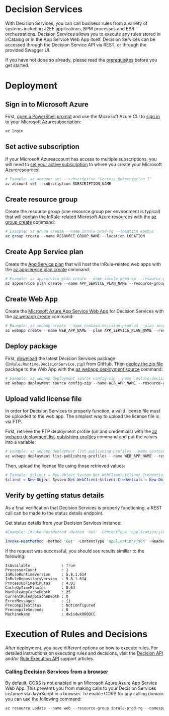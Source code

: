﻿﻿Decision Services
====
With Decision Services, you can call business rules from a variety of systems including J2EE applications, BPM processes and ESB orchestrations. Decision Services allows you to execute any rules stored in irCatalog or in the App Service Web App itself. Decision Services can be accessed through the Decision Service API via REST, or through the provided Swagger UI. 

If you have not done so already, please read the [prerequisites](../README.md#prerequisites) before you get started.

# Deployment

## Sign in to Microsoft Azure
First, [open a PowerShell prompt](https://docs.microsoft.com/en-us/powershell/scripting/setup/starting-windows-powershell) and use the Microsoft Azure CLI to [sign in](https://docs.microsoft.com/en-us/cli/azure/authenticate-azure-cli) to your Microsoft Azuresubscription:
```powershell
az login
```

## Set active subscription
If your Microsoft Azureaccount has access to multiple subscriptions, you will need to [set your active subscription](https://docs.microsoft.com/en-us/cli/azure/account#az-account-set) to where you create your Microsoft Azureresources:
```powershell
# Example: az account set --subscription "Contoso Subscription 1"
az account set --subscription SUBSCRIPTION_NAME
```

## Create resource group
Create the resource group (one resource group per environment is typical) that will contain the InRule-related Microsoft Azure resources with the [az group create](https://docs.microsoft.com/en-us/cli/azure/group#az-group-create) command:
```powershell
# Example: az group create --name inrule-prod-rg --location eastus
az group create --name RESOURCE_GROUP_NAME --location LOCATION
```

## Create App Service plan
Create the [App Service plan](https://docs.microsoft.com/en-us/azure/app-service/azure-web-sites-web-hosting-plans-in-depth-overview) that will host the InRule-related web apps with the [az appservice plan create](https://docs.microsoft.com/en-us/cli/azure/appservice/plan#az-appservice-plan-create) command:
```powershell
# Example: az appservice plan create --name inrule-prod-sp --resource-group inrule-prod-rg --location eastus
az appservice plan create --name APP_SERVICE_PLAN_NAME --resource-group RESOURCE_GROUP_NAME --location LOCATION
```

## Create Web App
Create the [Microsoft Azure App Service Web App](https://docs.microsoft.com/en-us/azure/app-service/app-service-web-overview) for Decision Services with the [az webapp create](https://docs.microsoft.com/en-us/cli/azure/webapp#az-webapp-create) command:
```powershell
# Example: az webapp create --name contoso-decision-prod-wa --plan inrule-prod-sp --resource-group inrule-prod-rg
az webapp create --name WEB_APP_NAME --plan APP_SERVICE_PLAN_NAME --resource-group RESOURCE_GROUP_NAME
```

## Deploy package
First, [download](https://github.com/InRule/AzureAppServices/releases/latest) the latest Decision Services package (`InRule.Runtime.DecisionService.zip`) from GitHub. Then [deploy the zip file](https://docs.microsoft.com/en-us/azure/app-service/app-service-deploy-zip) package to the Web App with the [az webapp deployment source](https://docs.microsoft.com/en-us/cli/azure/webapp/deployment/source#az-webapp-deployment-source-config-zip) command:
```powershell
# Example: az webapp deployment source config-zip --name contoso-decision-prod-wa --resource-group inrule-prod-rg --src InRule.Runtime.DecisionService.zip
az webapp deployment source config-zip --name WEB_APP_NAME --resource-group RESOURCE_GROUP_NAME --src FILE_PATH
```

## Upload valid license file
In order for Decision Services to properly function, a valid license file must be uploaded to the web app. The simplest way to upload the license file is via FTP.

First, retrieve the FTP deployment profile (url and credentials) with the [az webapp deployment list-publishing-profiles](https://docs.microsoft.com/en-us/cli/azure/webapp/deployment#az-webapp-deployment-list-publishing-profiles) command and put the values into a variable:
```powershell
# Example: az webapp deployment list-publishing-profiles --name contoso-decision-prod-wa --resource-group inrule-prod-rg --query "[?contains(publishMethod, 'FTP')].{publishUrl:publishUrl,userName:userName,userPWD:userPWD}[0]" | ConvertFrom-Json -OutVariable creds | Out-Null
az webapp deployment list-publishing-profiles --name WEB_APP_NAME --resource-group RESOURCE_GROUP_NAME --query "[?contains(publishMethod, 'FTP')].{publishUrl:publishUrl,userName:userName,userPWD:userPWD}[0]" | ConvertFrom-Json -OutVariable creds | Out-Null
```

Then, upload the license file using those retrieved values:
```powershell
# Example: $client = New-Object System.Net.WebClient;$client.Credentials = New-Object System.Net.NetworkCredential($creds.userName,$creds.userPWD);$uri = New-Object System.Uri($creds.publishUrl + "/InRuleLicense.xml");$client.UploadFile($uri, "$pwd\InRuleLicense.xml");
$client = New-Object System.Net.WebClient;$client.Credentials = New-Object System.Net.NetworkCredential($creds.userName,$creds.userPWD);$uri = New-Object System.Uri($creds.publishUrl + "/InRuleLicense.xml");$client.UploadFile($uri, "LICENSE_FILE_ABSOLUTE_PATH");
```

## Verify by getting status details
As a final verification that Decision Services is properly functioning, a REST call can be made to the status details endpoint.

Get status details from your Decision Services instance:
```powershell
#Example: Invoke-RestMethod -Method 'Get' -ContentType 'application/json' -Headers @{"Accept"="application/json"; "inrule-apikey"="SampleApiKey"} -Uri https://contoso-decision-prod-wa.azurewebsites.net/api/status/details

Invoke-RestMethod -Method 'Get' -ContentType 'application/json' -Headers @{"Accept"="application/json"; "inrule-apikey"="YOUR_API_KEY"} -Uri https://WEB_APP_NAME.azurewebsites.net/api/status/details
```

If the request was successful, you should see results similiar to the following:
```
IsAvailable              : True
ProcessorCount           : 1
InRuleRuntimeVersion     : 5.8.1.614
InRuleRepositoryVersion  : 5.8.1.614
ProcessUpTimeMinutes     : 4.01
CacheUpTimeMinutes       : 0.63
MaxRuleAppCacheDepth     : 25
CurrentRuleAppCacheDepth : 0
ErrorMessages            : {}
PrecompileStatus         : NotConfigured
PrecompileSeconds        : 0
MachineName              : dw1sdwk000QCC
```
# Execution of Rules and Decisions

After deployment, you have different options on how to execute rules. For detailed instructions on executing rules and decisions,
visit the [Decision API](https://support.inrule.com/hc/en-us/articles/17532346873101-Decision-API) and/or [Rule Execution API](https://support.inrule.com/hc/en-us/articles/13377054188557-Rule-Execution-API) support articles.

### Calling Decision Services from a browser
By default, CORS is not enabled in an Microsoft Azure Azure App Service Web App. This prevents you from making calls to your Decision Services instance via JavaScript in a browser.
To enable CORS for any calling domain you can use the following command:
```powershell
az resource update --name web --resource-group inrule-prod-rg --namespace Microsoft.Web --resource-type config --parent sites/contoso-decision-prod-wa --set properties.cors.allowedOrigins="['*']" --api-version 2015-06-01
```